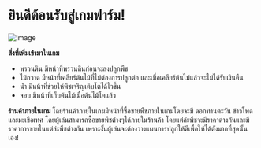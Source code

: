 # ยินดีต้อนรับสู่เกมฟาร์ม!
![image](https://github.com/6410110260/FarmGame-260/assets/125025570/b06d9b8d-1f27-4e5f-ad13-973001a13926)

**สิ่งที่เพิ่มเข้ามาในเกม**
- พรวนดิน มีหน้าที่พรวนดินก่อนจะลงปลูกพืช
- ไม้กวาด มีหน้าที่เคลียร์ต้นไม้ที่ไม่ต้องการปลูกต่อ และเมื่อเคลียร์ต้นไม้แล้วจะไม่ได้รับเงินคืน
- น้ำ มีหน้าที่ช่วยให้พืชเจริญเติบโตได้ไวขึ้น
- จอบ มีหน้าที่เก็บต้นไม้เมื่อต้นไม้โตแล้ว

**ร้านค้าภายในเกม**
โดยร้านค้าภายในเกมมีหน้าที่ซื้อขายพืชภายในเกมโดยจะมี ดอกทานตะวัน ข้าวโพด และมะเขือเทศ โดยผู้เล่นสามารถซื้อขายพืชต่างๆได้ภายในร้านค้า โดยแต่ล่ะพืชจะมีราคาต่างกันและมีราคาการขายในแต่ล่ะพืชต่างกัน เพราะงั้นผู้เล่นจะต้องวางแผนการปลูกให้ดีเพื่อให้ได้ตังมากที่สุดนั้นเอง!
